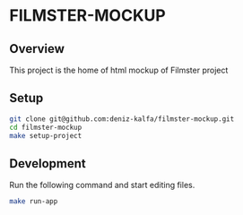 # FILMSTER-MOCKUP

## Overview ##
This project is the home of html mockup of Filmster project

## Setup ##

```bash
git clone git@github.com:deniz-kalfa/filmster-mockup.git
cd filmster-mockup
make setup-project
```

## Development ##
Run the following command and start editing files.
```bash
make run-app
```

